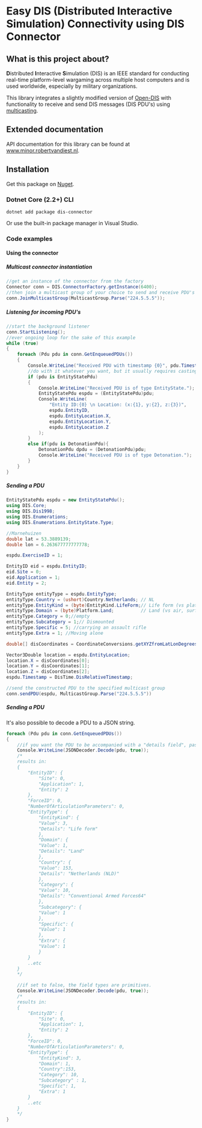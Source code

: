 # Easy DIS (Distributed Interactive Simulation) Connectivity using DIS Connector
## What is this project about?
**D**istributed **I**nteractive **S**imulation (DIS) is an IEEE standard for conducting real-time platform-level wargaming across multiple host computers and is used worldwide, especially by military organizations. 

This library integrates a slightly modified version of [Open-DIS](http://open-dis.org/) with functionality to receive and send DIS messages (DIS PDU's) using [multicasting](https://en.wikipedia.org/wiki/Multicast).

## Extended documentation
API documentation for this library can be found at www.minor.robertvandiest.nl.

## Installation
Get this package on [Nuget](https://www.nuget.org/packages/dis-connector).

### Dotnet Core (2.2+) CLI
```cli
dotnet add package dis-connector
```
Or use the built-in package manager in Visual Studio.

### Code examples
#### Using the connector
##### Multicast connector instantiation
```c#
//get an instance of the connector from the factory
Connector conn = DIS.ConnectorFactory.getInstance(6400);
//then join a multicast group of your choice to send and receive PDU's from/to
conn.JoinMulticastGroup(MulticastGroup.Parse("224.5.5.5"));
```

##### Listening for incoming PDU's
```c#
//start the background listener
conn.StartListening();
//ever ongoing loop for the sake of this example
while (true)
{
    foreach (Pdu pdu in conn.GetEnqueuedPDUs())
    {
        Console.WriteLine("Received PDU with timestamp {0}", pdu.Timestamp);
        //do with it whatever you want, but it usually requires casting to the appropiate PDU type
        if (pdu is EntityStatePdu)
        {
            Console.WriteLine("Received PDU is of type EntityState.");
            EntityStatePdu espdu = (EntityStatePdu)pdu;
            Console.WriteLine(
                "Entity ID:{0} \n Location: (x:{1}, y:{2}, z:{3})",
                espdu.EntityID,
                espdu.EntityLocation.X,
                espdu.EntityLocation.Y,
                espdu.EntityLocation.Z
            );
        }
        else if(pdu is DetonationPdu){
            DetonationPdu dpdu = (DetonationPdu)pdu;
            Console.WriteLine("Received PDU is of type Detonation.");
        }
    }
}
```

##### Sending a PDU
```c#
EntityStatePdu espdu = new EntityStatePdu();
using DIS.Core;
using DIS.Dis1998;
using DIS.Enumerations;
using DIS.Enumerations.EntityState.Type;

//Marnehuizen
double lat = 53.3889139;
double lon = 6.263677777777778;

espdu.ExerciseID = 1;

EntityID eid = espdu.EntityID;
eid.Site = 0;
eid.Application = 1;
eid.Entity = 2;

EntityType entityType = espdu.EntityType;
entityType.Country = (ushort)Country.Netherlands; // NL
entityType.EntityKind = (byte)EntityKind.LifeForm;// Life form (vs platform, munition, sensor, etc.)
entityType.Domain = (byte)Platform.Land;          // Land (vs air, surface, subsurface, space)
entityType.Category = 0;//empty
entityType.Subcategory = 1;// Dismounted
entityType.Specific = 5; //carrying an assault rifle
entityType.Extra = 1; //Moving alone

double[] disCoordinates = CoordinateConversions.getXYZfromLatLonDegrees(lat, lon, 0.0);

Vector3Double location = espdu.EntityLocation;
location.X = disCoordinates[0];
location.Y = disCoordinates[1];
location.Z = disCoordinates[2];
espdu.Timestamp = DisTime.DisRelativeTimestamp;

//send the constructed PDU to the specified multicast group
conn.sendPDU(espdu, MulticastGroup.Parse("224.5.5.5"))
```

##### Sending a PDU
It's also possible to decode a PDU to a JSON string.
```c#
foreach (Pdu pdu in conn.GetEnqueuedPDUs())
{
    //if you want the PDU to be accompanied with a "details field", pass true.
    Console.WriteLine(JSONDecoder.Decode(pdu, true));
    /*
    results in:
    {
        "EntityID": {
            "Site": 0,
            "Application": 1,
            "Entity": 2
        },
        "ForceID": 0,
        "NumberOfArticulationParameters": 0,
        "EntityType": {
            "EntityKind": {
            "Value": 3,
            "Details": "Life form"
            },
            "Domain": {
            "Value": 1,
            "Details": "Land"
            },
            "Country": {
            "Value": 153,
            "Details": "Netherlands (NLD)"
            },
            "Category": {
            "Value": 10,
            "Details": "Conventional Armed Forces64"
            },
            "Subcategory": {
            "Value": 1
            },
            "Specific": {
            "Value": 1
            },
            "Extra": {
            "Value": 1
            }
        }
        ..etc
    }
    */ 

    //if set to false, the field types are primitives.
    Console.WriteLine(JSONDecoder.Decode(pdu, true));
    /*
    results in:
    {
        "EntityID": {
            "Site": 0,
            "Application": 1,
            "Entity": 2
        },
        "ForceID": 0,
        "NumberOfArticulationParameters": 0,
        "EntityType": {
            "EntityKind": 3,
            "Domain": 1,
            "Country":153,
            "Category": 10,
            "Subcategory" : 1,
            "Specific": 1,
            "Extra": 1
        }
        ..etc
    }
    */     
}
```